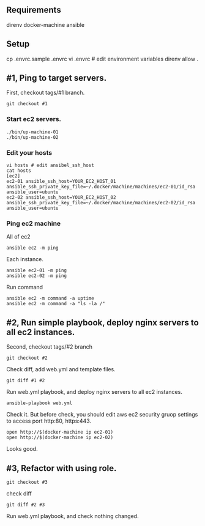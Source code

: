 ## Requirements

direnv
docker-machine
ansible

## Setup

cp .envrc.sample .envrc
vi .envrc # edit environment variables
direnv allow .


## #1, Ping to target servers.

First, checkout tags/#1 branch. 

```shell
git checkout #1
```

### Start ec2 servers.

```shell
./bin/up-machine-01
./bin/up-machine-02
```

### Edit your hosts

```shell
vi hosts # edit ansibel_ssh_host
cat hosts
[ec2]
ec2-01 ansible_ssh_host=YOUR_EC2_HOST_01 ansible_ssh_private_key_file=~/.docker/machine/machines/ec2-01/id_rsa ansible_user=ubuntu
ec2-02 ansible_ssh_host=YOUR_EC2_HOST_02 ansible_ssh_private_key_file=~/.docker/machine/machines/ec2-02/id_rsa ansible_user=ubuntu
```

### Ping ec2 machine

All of ec2

```shell
ansible ec2 -m ping
```

Each instance.

```shell
ansible ec2-01 -m ping
ansible ec2-02 -m ping
```

Run command

```shell
ansible ec2 -m command -a uptime
ansible ec2 -m command -a "ls -la /"
```

## #2, Run simple playbook, deploy nginx servers to all ec2 instances.

Second, checkout tags/#2 branch

```shell
git checkout #2
```

Check diff, add web.yml and template files.

```
git diff #1 #2
```

Run web.yml playbook, and deploy nginx servers to all ec2 instances.

```
ansible-playbook web.yml
```

Check it. But before check, you should edit aws ec2 security gruop settings to access port http:80, https:443.

```
open http://$(docker-machine ip ec2-01)
open http://$(docker-machine ip ec2-02)
```

Looks good.

## #3, Refactor with using role.


```shell
git checkout #3
```

check diff

```shell
git diff #2 #3
```

Run web.yml playbook, and check nothing changed.



